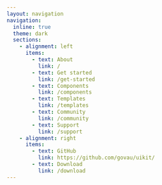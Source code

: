 ```yaml
---
layout: navigation
navigation:
  inline: true
  theme: dark
  sections:
    - alignment: left
      items:
        - text: About
          link: /
        - text: Get started
          link: /get-started
        - text: Components
          link: /components
        - text: Templates
          link: /templates
        - text: Community
          link: /community
        - text: Support
          link: /support
    - alignment: right
      items:
        - text: GitHub
          link: https://github.com/govau/uikit/
        - text: Download
          link: /download
---
```

